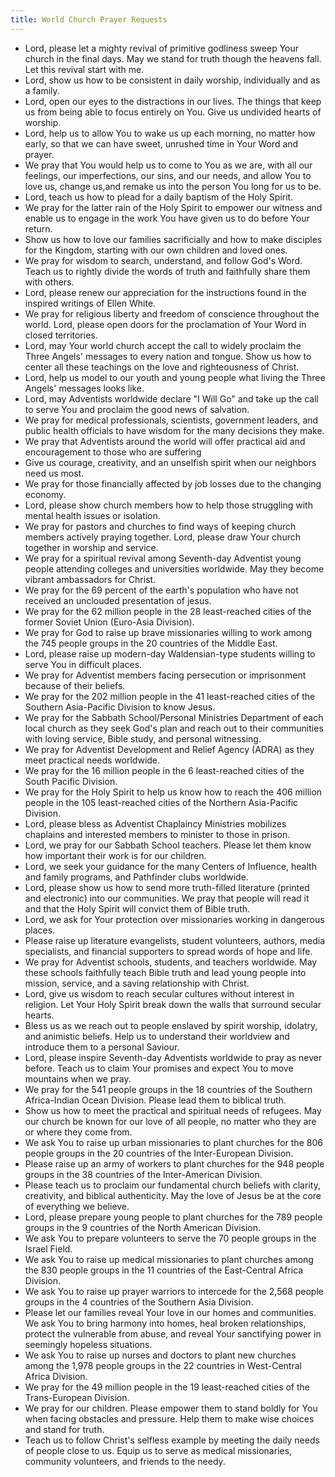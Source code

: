 ```yaml
---
title: World Church Prayer Requests
---
```

- Lord, please let a mighty revival of primitive godliness sweep Your church in the final days. May we stand for truth though the heavens fall. Let this revival start with me.
- Lord, show us how to be consistent in daily worship, individually and as a family.
- Lord, open our eyes to the distractions in our lives. The things that keep us from being able to focus entirely on You. Give us undivided hearts of worship.
- Lord, help us to allow You to wake us up each morning, no matter how early, so that we can have sweet, unrushed time in Your Word and prayer.
- We pray that You would help us to come to You as we are, with all our feelings, our imperfections, our sins, and our needs, and allow You to love us, change us,and remake us into the person You long for us to be.
- Lord, teach us how to plead for a daily baptism of the Holy Spirit.
- We pray for the latter rain of the Holy Spirit to empower our witness and enable us to engage in the work You have given us to do before Your return.
- Show us how to love our families sacrificially and how to make disciples for the Kingdom, starting with our own children and loved ones.
- We pray for wisdom to search, understand, and follow God's Word. Teach us to rightly divide the words of truth and faithfully share them with others.
- Lord, please renew our appreciation for the instructions found in the inspired writings of Ellen White.
- We pray for religious liberty and freedom of conscience throughout the world. Lord, please open doors for the proclamation of Your Word in closed territories.
- Lord, may Your world church accept the call to widely proclaim the Three Angels' messages to every nation and tongue. Show us how to center all these teachings on the love and righteousness of Christ.
- Lord, help us model to our youth and young people what living the Three Angels' messages looks like.
- Lord, may Adventists worldwide declare "I Will Go" and take up the call to serve You and proclaim the good news of salvation.
- We pray for medical professionals, scientists, government leaders, and public health officials to have wisdom for the many decisions they make.
- We pray that Adventists around the world will offer practical aid and encouragement to those who are suffering
- Give us courage, creativity, and an unselfish spirit when our neighbors need us most.
- We pray for those financially affected by job losses due to the changing economy.
- Lord, please show church members how to help those struggling with mental health issues or isolation.
- We pray for pastors and churches to find ways of keeping church members actively praying together. Lord, please draw Your church together in worship and service.
- We pray for a spiritual revival among Seventh-day Adventist young people attending colleges and universities worldwide. May they become vibrant ambassadors for Christ.
- We pray for the 69 percent of the earth's population who have not received an unclouded presentation of jesus.
- We pray for the 62 million people in the 28 least-reached cities of the former Soviet Union (Euro-Asia Division).
- We pray for God to raise up brave missionaries willing to work among the 745 people groups in the 20 countries of the Middle East.
- Lord, please raise up modern-day Waldensian-type students willing to serve You in difficult places.
- We pray for Adventist members facing persecution or imprisonment because of their beliefs.
- We pray for the 202 million people in the 41 least-reached cities of the Southern Asia-Pacific Division to know Jesus.
- We pray for the Sabbath School/Personal Ministries Department of each local church as they seek God's plan and reach out to their communities with loving service, Bible study, and personal witnessing.
- We pray for Adventist Development and Relief Agency (ADRA) as they meet practical needs worldwide.
- We pray for the 16 million people in the 6 least-reached cities of the South Pacific Division.
- We pray for the Holy Spirit to help us know how to reach the 406 million people in the 105 least-reached cities of the Northern Asia-Pacific Division.
- Lord, please bless as Adventist Chaplaincy Ministries mobilizes chaplains and interested members to minister to those in prison.
- Lord, we pray for our Sabbath School teachers. Please let them know how important their work is for our children.
- Lord, we seek your guidance for the many Centers of Influence, health and family programs, and Pathfinder clubs worldwide.
- Lord, please show us how to send more truth-filled literature (printed and electronic) into our communities. We pray that people will read it and that the Holy Spirit will convict them of Bible truth.
- Lord, we ask for Your protection over missionaries working in dangerous places.
- Please raise up literature evangelists, student volunteers, authors, media specialists, and financial supporters to spread words of hope and life.
- We pray for Adventist schools, students, and teachers worldwide. May these schools faithfully teach Bible truth and lead young people into mission, service, and a saving relationship with Christ.
- Lord, give us wisdom to reach secular cultures without interest in religion. Let Your Holy Spirit break down the walls that surround secular hearts.
- Bless us as we reach out to people enslaved by spirit worship, idolatry, and animistic beliefs. Help us to understand their worldview and introduce them to a personal Saviour.
- Lord, please inspire Seventh-day Adventists worldwide to pray as never before. Teach us to claim Your promises and expect You to move mountains when we pray.
- We pray for the 541 people groups in the 18 countries of the Southern Africa-Indian Ocean Division. Please lead them to biblical truth.
- Show us how to meet the practical and spiritual needs of refugees. May our church be known for our love of all people, no matter who they are or where they come from.
- We ask You to raise up urban missionaries to plant churches for the 806 people groups in the 20 countries of the Inter-European Division.
- Please raise up an army of workers to plant churches for the 948 people groups in the 38 countries of the Inter-American Division.
- Please teach us to proclaim our fundamental church beliefs with clarity, creativity, and biblical authenticity. May the love of Jesus be at the core of everything we believe.
- Lord, please prepare young people to plant churches for the 789 people groups in the 9 countries of the North American Division.
- We ask You to prepare volunteers to serve the 70 people groups in the Israel Field.
- We ask You to raise up medical missionaries to plant churches among the 830 people groups in the 11 countries of the East-Central Africa Division.
- We ask You to raise up prayer warriors to intercede for the 2,568 people groups in the 4 countries of the Southern Asia Division.
- Please let our families reveal Your love in our homes and communities. We ask You to bring harmony into homes, heal broken relationships, protect the vulnerable from abuse, and reveal Your sanctifying power in seemingly hopeless situations.
- We ask You to raise up nurses and doctors to plant new churches among the 1,978 people groups in the 22 countries in West-Central Africa Division.
- We pray for the 49 million people in the 19 least-reached cities of the Trans-European Division.
- We pray for our children. Please empower them to stand boldly for You when facing obstacles and pressure. Help them to make wise choices and stand for truth.
- Teach us to follow Christ's selfless example by meeting the daily needs of people close to us. Equip us to serve as medical missionaries, community volunteers, and friends to the needy.